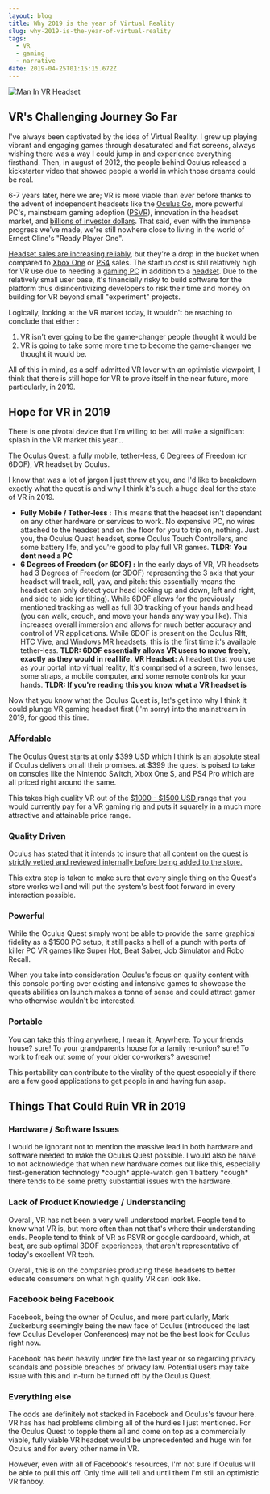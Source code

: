 ```yaml
---
layout: blog
title: Why 2019 is the year of Virtual Reality
slug: why-2019-is-the-year-of-virtual-reality
tags:
  - VR
  - gaming
  - narrative
date: 2019-04-25T01:15:15.672Z
---
```

![Man In VR Headset](/images/uploads/oculus-rift-pic.jpg "VR Picture by Lux Interaction on Unsplash")

## VR's Challenging Journey So Far

I've always been captivated by the idea of Virtual Reality. I grew up playing vibrant and engaging games through desaturated and flat screens, always wishing there was a way I could jump in and experience everything firsthand. Then, in august of 2012, the people behind Oculus released a kickstarter video that showed people a world in which those dreams could be real. 

6-7 years later, here we are; VR is more viable than ever before thanks to the advent of independent headsets like the [Oculus Go](https://www.oculus.com/go/?locale=en_US), more powerful PC's, mainstream gaming adoption ([PSVR](https://www.playstation.com/en-ca/explore/playstation-vr/?emcid=pa-co-108223&utm_medium=Paid_Search&utm_campaign=&utm_source=&utm_term=pa-co-108223&utm_content=&gclid=CJ76zcS36uECFTG0ZQodnekIFQ)), innovation in the headset market, and [billions of investor dollars](https://www.forbes.com/sites/briansolomon/2014/03/25/facebook-buys-oculus-virtual-reality-gaming-startup-for-2-billion/#4d711e0a2498). That said, even with the immense progress we've made, we're still nowhere close to living in the world of Ernest Cline's "Ready Player One". 

[Headset sales are increasing reliably](https://www.statista.com/statistics/671403/global-virtual-reality-device-shipments-by-vendor/), but they're a drop in the bucket when compared to  [Xbox One](https://www.tweaktown.com/news/64602/xbox-one-sales-hit-41-million/index.html) or [PS4](https://www.statista.com/statistics/651576/global-ps4-console-unit-sales/) sales. The startup cost is still relatively high for VR use due to needing a [gaming PC](https://techguided.com/vr-ready-pc-builds/) in addition to a [headset](https://www.pcmag.com/article/342537/the-best-virtual-reality-vr-headsets). Due to the relatively small user base, it's financially risky to build software for the platform thus disincentivizing developers to risk their time and money on building for VR beyond small "experiment" projects.

Logically, looking at the VR market today, it wouldn't be reaching to conclude that either :

1. VR isn't ever going to be the game-changer people thought it would be
2. VR is going to take some more time to become the game-changer we thought it would be. 

All of this in mind, as a self-admitted VR lover with an optimistic viewpoint,  I think that there is still hope for VR to prove itself in the near future, more particularly, in 2019. 

## Hope for VR in 2019

There is one pivotal device that I'm willing to bet will make a significant splash in the VR market this year...

[The Oculus Quest](https://www.oculus.com/quest/?locale=en_US): a fully mobile, tether-less, 6 Degrees of Freedom (or 6DOF), VR headset by Oculus. 

I know that was a lot of jargon I just threw at you, and I'd like to breakdown exactly what the quest is and why I think it's such a huge deal for the state of VR in 2019. 

* **Fully Mobile / Tether-less :** This means that the headset isn't dependant on any other hardware or services to work. No expensive PC, no wires attached to the headset and on the floor for you to trip on, nothing. Just you, the Oculus Quest headset, some Oculus Touch Controllers, and some battery life, and you're good to play full VR games. **TLDR: You dont need a PC**
* **6 Degrees of Freedom (or 6DOF) :** In the early days of VR, VR headsets had 3 Degrees of Freedom (or 3DOF) representing the 3 axis that your headset will track, roll, yaw, and pitch: this essentially means the headset can only detect your head looking up and down, left and right, and side to side (or tilting). While 6DOF allows for the previously mentioned tracking as well as full 3D tracking of your hands and head (you can walk, crouch, and move your hands any way you like). This increases overall immersion and allows for much better accuracy and control of VR applications. While 6DOF is present on the Oculus RIft, HTC Vive, and Windows MR headsets, this is the first time it's available tether-less.  **TLDR: 6DOF essentially allows VR users to move freely, exactly as they would in real life.**
**VR Headset:** A headset that you use as your portal into virtual reality, It's comprised of a screen, two lenses, some straps, a mobile computer, and some remote controls for your hands. **TLDR: If you're reading this you know what a VR headset is**

Now that you know what the Oculus Quest is, let's get into why I think it could plunge VR gaming headset first (I'm sorry) into the mainstream in 2019, for good this time. 

### Affordable

The Oculus Quest starts at only $399 USD which I think is an absolute steal if Oculus delivers on all their promises. at $399 the quest is poised to take on consoles like the Nintendo Switch, Xbox One S, and PS4 Pro which are all priced right around the same.  

This takes high quality VR out of the [$1000 - $1500 USD ](https://www.pcmag.com/roundup/341963/the-best-computers-for-the-oculus-rift-vr-headset)range that you would currently pay for a VR gaming rig and puts it squarely in a much more attractive and attainable price range. 

### Quality Driven

Oculus has stated that it intends to insure that all content on the quest is [strictly vetted and reviewed internally before being added to the store.](https://uploadvr.com/quest-curation-rubin/) 

This extra step is taken to make sure that every single thing on the Quest's store works well and will put the system's best foot forward in every interaction possible. 

### Powerful

While the Oculus Quest simply wont be able to provide the same graphical fidelity as a $1500 PC setup, it still packs a hell of a punch with ports of killer PC VR games like Super Hot, Beat Saber, Job Simulator and Robo Recall. 

When you take into consideration Oculus's focus on quality content with this console porting over existing and intensive games to showcase the quests abilities on launch makes a tonne of sense and could attract gamer who otherwise wouldn't be interested. 

### Portable

You can take this thing anywhere, I mean it, Anywhere. To your friends house? sure! To your grandparents house for a family re-union? sure! To work to freak out some of your older co-workers? awesome!

This portability can contribute to the virality of the quest especially if there are a few good applications to get people in and having fun asap. 

## Things That Could Ruin VR in 2019

### Hardware / Software Issues

I would be ignorant not to mention the massive lead in both hardware and software needed to make the Oculus Quest possible. I would also be naive to not acknowledge that when new hardware comes out like this, especially first-generation technology \*cough\* apple-watch gen 1 battery \*cough\* there tends to be some pretty substantial issues with the hardware. 

### Lack of Product Knowledge / Understanding

Overall, VR has not been a very well understood market. People tend to know what VR is, but more often than not that's where their understanding ends. People tend to think of VR as PSVR or google cardboard, which, at best, are sub optimal 3DOF experiences, that aren't representative of today's excellent VR tech. 

Overall, this is on the companies producing these headsets to better educate consumers on what high quality VR can look like. 

### Facebook being Facebook

Facebook, being the owner of Oculus, and more particularly, Mark Zuckerburg seemingly being the new face of Oculus (introduced the last few Oculus Developer Conferences) may not be the best look for Oculus right now. 

Facebook has been heavily under fire the last year or so regarding privacy scandals and possible breaches of privacy law. Potential users may take issue with this and in-turn be turned off by the Oculus Quest. 

### Everything else

The odds are definitely not stacked in Facebook and Oculus's favour here. VR has has had problems climbing all of the hurdles I just mentioned. For the Oculus Quest to topple them all and come on top as a commercially viable, fully viable VR headset would be unprecedented and huge win for Oculus and for every other name in VR. 

However, even with all of Facebook's resources, I'm not sure if Oculus will be able to pull this off. Only time will tell and until them I'm still an optimistic VR fanboy.
